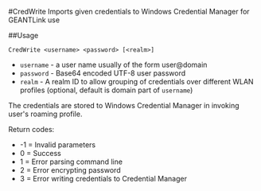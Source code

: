 #CredWrite
Imports given credentials to Windows Credential Manager for GEANTLink use

##Usage
```
CredWrite <username> <password> [<realm>]
```

- `username` - a user name usually of the form user@domain
- `password` - Base64 encoded UTF-8 user password
- `realm`    - A realm ID to allow grouping of credentials over different WLAN profiles (optional, default is domain part of `username`)

The credentials are stored to Windows Credential Manager in invoking user's roaming profile.

Return codes:
- -1 = Invalid parameters
- 0  = Success
- 1  = Error parsing command line
- 2  = Error encrypting password
- 3  = Error writing credentials to Credential Manager

